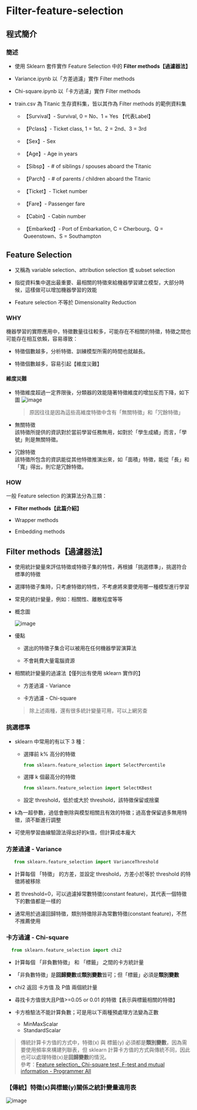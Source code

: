 # Filter-feature-selection
## 程式簡介
### 簡述
* 使用 Sklearn 套件實作 Feature Selection 中的 **Filter methods【過濾器法】**
 
* Variance.ipynb 以「方差過濾」實作 Filter methods

* Chi-square.ipynb 以「卡方過濾」實作 Filter methods

* train.csv 為 Titanic 生存資料集，皆以其作為 Filter methods 的範例資料集

  * 【Survival】- Survival, 0 = No、1 = Yes 【代表Label】
  
  * 【Pclass】- Ticket class, 1 = 1st、2 = 2nd、3 = 3rd
  
  * 【Sex】- Sex	
  
  * 【Age】- Age in years	
  
  * 【Sibsp】- # of siblings / spouses aboard the Titanic	
  
  * 【Parch】- # of parents / children aboard the Titanic	
  
  * 【Ticket】- Ticket number	
  
  * 【Fare】-	Passenger fare	
  
  * 【Cabin】- Cabin number	
  
  * 【Embarked】- Port of Embarkation, C = Cherbourg、Q = Queenstown、S = Southampton
  
## Feature Selection
* 又稱為 variable selection、attribution selection 或 subset selection

* 指從資料集中選出最重要、最相關的特徵來給機器學習建立模型，大部分時候，這樣做可以增加機器學習的效能

* Feature selection 不等於 Dimensionality Reduction

### WHY
機器學習的實際應用中，特徵數量往往較多，可能存在不相關的特徵，特徵之間也可能存在相互依賴，容易導致：

* 特徵個數越多，分析特徵、訓練模型所需的時間也就越長。

* 特徵個數越多，容易引起【維度災難】
#### 維度災難
* 特徵維度超過一定界限後，分類器的效能隨著特徵維度的增加反而下降，如下圖
  ![image](https://user-images.githubusercontent.com/93152909/145701552-148a6354-f79c-4310-b047-619353903b76.png)
  > 原因往往是因為這些高維度特徵中含有「無關特徵」和「冗餘特徵」

* 無關特徵  
該特徵所提供的資訊對於當前學習任務無用，如對於「學生成績」而言，「學號」則是無關特徵。
* 冗餘特徵  
該特徵所包含的資訊能從其他特徵推演出來，如「面積」特徵，能從「長」和「寬」得出，則它是冗餘特徵。
### HOW
一般 Feature selection 的演算法分為三類：

* **Filter methods【此篇介紹】**

* Wrapper methods

* Embedding methods

## Filter methods【過濾器法】

* 使用統計變量來評估特徵或特徵子集的特性，再根據「挑選標準」，挑選符合標準的特徵

* 選擇特徵子集時，只考慮特徵的特性，不考慮將來要使用哪一種模型進行學習

* 常見的統計變量，例如：相關性、離散程度等等

* 概念圖  

  ![image](https://user-images.githubusercontent.com/93152909/146445500-85c3360f-1188-4d1d-8d2d-dd6e6be70442.png)

* 優點
  * 選出的特徵子集合可以被用在任何機器學習演算法
  
  * 不會耗費大量電腦資源

* 相關統計變量的過濾法【僅列出有使用 sklearn 實作的】

  * 方差過濾 - Variance
  
  * 卡方過濾 - Chi-square
  
  > 除上述兩種，還有很多統計變量可用，可以上網另查
  
### 挑選標準
* sklearn 中常用的有以下 3 種：

  * 選擇前 k% 高分的特徵
    ```python
    from sklearn.feature_selection import SelectPercentile
    ```
    
  * 選擇 k 個最高分的特徵
    ```python
    from sklearn.feature_selection import SelectKBest 
    ```
    
  * 設定 threshold，低於或大於 threshold，該特徵保留或捨棄
  
* k為一超參數，過低會刪除與模型相關且有效的特徵；過高會保留過多無用特徵，須不斷進行調整

* 可使用學習曲線驗證法得出好的k值，但計算成本龐大
  
### 方差過濾 - Variance
```python
   from sklearn.feature_selection import VarianceThreshold
```

* 計算每個 「特徵」 的方差，並設定 threshold，方差小於等於 threshold 的特徵將被移除

* 若 threshold=0，可以過濾掉常數特徵(constant feature)，其代表一個特徵下的數值都是一樣的

* 通常用於過濾回歸特徵，類別特徵除非為常數特徵(constant feature)，不然不推薦使用

### 卡方過濾 - Chi-square
```python
  from sklearn.feature_selection import chi2
```

* 計算每個 「非負數特徵」 和 「標籤」 之間的卡方統計量

* 「非負數特徵」是**回歸變數**或**類別變數**皆可；但「標籤」必須是**類別變數**

* chi2 返回 卡方值 及 P值 兩個統計量

* 尋找卡方值很大且P值>=0.05 or 0.01 的特徵【表示與標籤相關的特徵】

* 卡方檢驗法不能計算負數；可是用以下兩種預處理方法變為正數
  * MinMaxScalar
  * StandardScalar
  
> 傳統計算卡方值的方式中，特徵(x) 與 標籤(y) 必須都是**類別變數**，因為需要使用頻率來構建列聯表，但 sklearn 計算卡方值的方式與傳統不同，因此也可以處理特徵(x)是**回歸變數**的情況。  
> 參考：[Feature selection_ Chi-square test, F-test and mutual information - Programmer All](https://www.programmerall.com/article/5467105157/)

### 【傳統】特徵(x)與標籤(y)關係之統計變量適用表    

![image](https://user-images.githubusercontent.com/93152909/146684361-e11cbfd4-8107-4dad-bb38-b2ba29df0d60.png)
    
